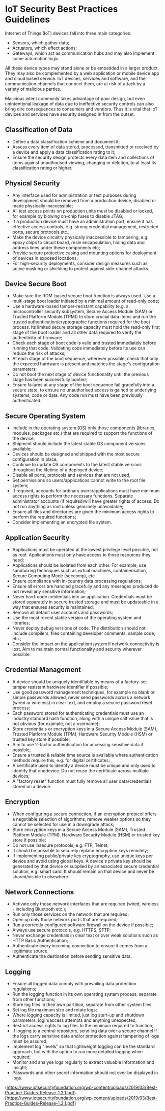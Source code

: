 # IoT Security Best Practices Guidelines

Internet of Things (IoT) devices fall into three main categories:

* Sensors, which gather data;
* Actuators, which effect actions;
* Gateways, which act as communication hubs and may also implement some 
automation logic.

All these device types may stand alone or be embedded in a larger product. They may also be complemented by a web application or mobile device app and cloud based service.
IoT devices, services and software, and the communication  channels that connect them, are at risk of attack by a variety of malicious parties.

Malicious intent commonly takes advantage of poor design, but even unintentional leakage of data due to ineffective security controls can also bring dire consequences to consumers and vendors. Thus it is vital that IoT devices and services have security designed in from the outset.


## Classification of Data

* Define a data classification scheme and document it; 
* Assess every item of data stored, processed, transmitted or received by a device and apply a data classification rating to it;
* Ensure the security design protects every data item and collections of items against unauthorised viewing, changing or deletion, to at least its classification rating or higher.


## Physical Security

* Any interface used for administration or test purposes during development should be removed from a production device, disabled or made physically inaccessible;
* All test access points on production units must be disabled or locked, for example by blowing on-chip fuses to disable JTAG;
* If a production device must have an administration port, ensure it has effective access controls, e.g. strong credential management, restricted ports, secure protocols etc.;
* Make the device circuitry physically inaccessible to tampering, e.g. epoxy chips to circuit board, resin encapsulation, hiding data and address lines under these components etc;
* Provide secure protective casing and mounting options for deployment of devices in exposed locations;
* For high-security deployments, consider design measures such as active masking or shielding to protect against side-channel attacks.


## Device Secure Boot

* Make sure the ROM-based secure boot function is always used. Use a multi-stage boot loader initiated by a minimal amount of read-only code; 
* Use a hardware-based tamper-resistant capability (e.g. a microcontroller security subsystem, Secure Access Module (SAM) or Trusted Platform Module (TPM)) to store crucial data items and run the trusted authentication/cryptographic functions required for the boot process. Its limited secure storage capacity must hold the read-only first stage of the boot loader and all other data required to verify the authenticity of firmware;
* Check each stage of boot code is valid and trusted immediately before running that code. Validating code immediately before its use can reduce the risk of attacks; 
* At each stage of the boot sequence, wherever possible, check that only the expected hardware is present and matches the stage's configuration parameters;
* Do not boot the next stage of device functionality until the previous stage has been successfully booted;
* Ensure failures at any stage of the boot sequence fail gracefully into a secure state, to ensure no unauthorised access is gained to underlying systems, code or data. Any code run must have been previously authenticated.


## Secure Operating System

* Include in the operating system (OS) only those components (libraries, modules, packages etc.) that are required to support the functions of the device;
* Shipment should include the latest stable OS component versions available;
* Devices should be designed and shipped with the most secure configuration in place; 
* Continue to update OS components to the latest stable versions throughout the lifetime of a deployed device;
* Disable all ports, protocols and services that are not used;
* Set permissions so users/applications cannot write to the root file system;
* If required, accounts for ordinary users/applications must have minimum access rights to perform the necessary functions. Separate administrator accounts (if required)will have greater rights of access. Do not run anything as root unless genuinely unavoidable;
* Ensure all files and directories are given the minimum access rights to perform the required functions;
* Consider implementing an encrypted file system.


## Application Security


* Applications must be operated at the lowest privilege level possible, not as root. Applications must only have access to those resources they need; 
* Applications should be isolated from each other. For example, use sandboxing techniques such as virtual machines, containerisation, Secure Computing Mode (seccomp), etc
* Ensure compliance with in-country data processing regulations;
* Ensure all errors are handled gracefully and any messages produced do not reveal any sensitive information;
* Never hard-code credentials into an application. Credentials must be stored separately in secure trusted storage and must be updateable in a way that ensures security is maintained;
* Remove all default user accounts and passwords;
* Use the most recent stable version of the operating system and libraries;
* Never deploy debug versions of code. The distribution should not include compilers, files containing developer comments, sample code, etc.;
* Consider the impact on the application/system if network connectivity is lost. Aim to maintain  normal functionality and security wherever possible.


## Credential Management

* A device should be uniquely identifiable by means of a factory-set tamper resistant hardware identifier if possible;
* Use good password management techniques, for example no blank or simple passwords allowed,  never send passwords across a network (wired or wireless) in clear text, and employ a secure password reset process;
* Each password stored for authenticating credentials must use an industry standard hash function, along with a unique salt value that is not obvious (for example, not a username);
* Store credentials or encryption keys in a Secure Access Module (SAM), Trusted Platform Module  (TPM), Hardware Security Module (HSM) or trusted key store if possible;
* Aim to use 2-factor authentication for accessing sensitive data if possible;
* Ensure a trusted & reliable time source is available where authentication methods require this, e.g. for digital certificates;
* A certificate used to identify a device must be unique and only used to identify that onedevice. Do not reuse the certificate across multiple devices;
* A "factory reset" function must fully remove all user data/credentials stored on a device.


## Encryption

* When configuring a secure connection, if an encryption protocol offers a negotiable selection of algorithms, remove weaker options so they cannot be selected for use in a downgrade attack;
* Store encryption keys in a Secure Access Module (SAM), Trusted Platform Module (TPM), Hardware Security Module (HSM) or trusted key store if possible;
* Do not use insecure protocols, e.g. FTP, Telnet;
* It should be possible to securely replace encryption keys remotely;
* If implementing public/private key cryptography, use unique keys per device and avoid using global keys. A device's private key should be generated by that device or supplied by an associated secure credential solution, e.g. smart card. It should remain on that  device and never be shared/visible to elsewhere. 


## Network Connections

* Activate only those network interfaces that are required (wired, wireless - including Bluetooth etc.);
* Run only those services on the network that are required;
* Open up only those network ports that are required;
* Run a correctly configured software firewall on the device if possible;
* Always use secure protocols, e.g. HTTPS, SFTP;
* Never exchange credentials in clear text or over weak solutions such as HTTP Basic Authentication;
* Authenticate every incoming connection to ensure it comes from a legitimate source.
* Authenticate the destination before sending sensitive data.


## Logging

* Ensure all logged data comply with prevailing data protection regulations;
* Run the logging function in its own operating system process, separate from other functions;
* Store log files in their own partition, separate from other system files.
* Set log file maximum size and rotate logs;
* Where logging capacity is limited, just log start-up and shutdown parameters, login/access attempts and anything unexpected;
* Restrict access rights to log files to the minimum required to function;
* If logging to a central repository, send log data over a secure channel if the logs carry sensitive data and/or protection against tampering of logs must be assured;
* Implement log "levels" so that lightweight logging can be the standard approach, but with the option to run more detailed logging when required;
* Monitor and analyse logs regularly to extract valuable information and insight;
* Passwords and other secret information should not ever be displayed in logs.


(https://www.iotsecurityfoundation.org/wp-content/uploads/2019/03/Best-Practice-Guides-Release-1.2.1.pdf)[https://www.iotsecurityfoundation.org/wp-content/uploads/2019/03/Best-Practice-Guides-Release-1.2.1.pdf]